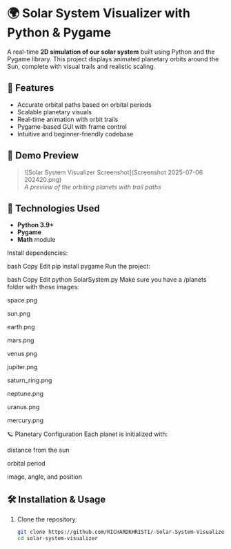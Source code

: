 # 🌍 Solar System Visualizer with Python & Pygame

A real-time **2D simulation of our solar system** built using Python and the Pygame library. This project displays animated planetary orbits around the Sun, complete with visual trails and realistic scaling.

## 🚀 Features

- Accurate orbital paths based on orbital periods
- Scalable planetary visuals
- Real-time animation with orbit trails
- Pygame-based GUI with frame control
- Intuitive and beginner-friendly codebase

## 📸 Demo Preview

> ![Solar System Visualizer Screenshot](Screenshot 2025-07-06 202420.png)  
> *A preview of the orbiting planets with trail paths*

## 🧠 Technologies Used

- **Python 3.9+**
- **Pygame**
- **Math** module

Install dependencies:

bash
Copy
Edit
pip install pygame
Run the project:

bash
Copy
Edit
python SolarSystem.py
Make sure you have a /planets folder with these images:

space.png

sun.png

earth.png

mars.png

venus.png

jupiter.png

saturn_ring.png

neptune.png

uranus.png

mercury.png

🪐 Planetary Configuration
Each planet is initialized with:

distance from the sun

orbital period

image, angle, and position

## 🛠 Installation & Usage

1. Clone the repository:
   ```bash
   git clone https://github.com/RICHARDKHRISTI/-Solar-System-Visualizer-using-Python-Pygame
   cd solar-system-visualizer
